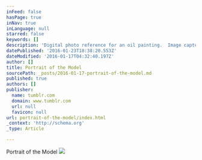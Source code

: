 ```yaml
---
inFeed: false
hasPage: true
inNav: true
inLanguage: null
starred: false
keywords: []
description: 'Digital photo reference for an oil painting.  Image captured near Estes Park, Colorado.'
datePublished: '2016-01-23T18:38:20.553Z'
dateModified: '2016-01-17T04:32:40.197Z'
author: []
title: Portrait of the Model
sourcePath: _posts/2016-01-17-portrait-of-the-model.md
published: true
authors: []
publisher:
  name: tumblr.com
  domain: www.tumblr.com
  url: null
  favicon: null
url: portrait-of-the-model/index.html
_context: 'http://schema.org'
_type: Article

---
```

Portrait of the Model
![](https://s3-us-west-2.amazonaws.com/the-grid-img/p/0c4ab1531cc97a8ea13da4b46a7aa0853f4a2264.jpg)
